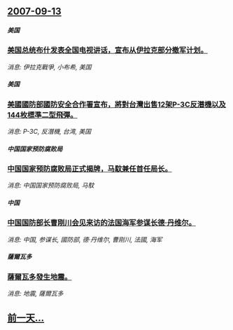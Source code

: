 ## [2007-09-13](/news/2007/09/13/index.md)

##### 美国
### [美国总统布什发表全国电视讲话，宣布从伊拉克部分撤军计划。](/news/2007/09/13/美国总统布什发表全国电视讲话-宣布从伊拉克部分撤军计划.md)
_消息: 伊拉克戰爭, 小布希, 美国_

##### 美国
### [美國國防部國防安全合作署宣布，將對台灣出售12架P-3C反潛機以及144枚標準二型飛彈。](/news/2007/09/13/美國國防部國防安全合作署宣布-將對台灣出售12架P-3C反潛機以及144枚標準二型飛彈.md)
_消息: P-3C, 反潛機, 台湾, 美国_

##### 中国国家预防腐败局
### [中国国家预防腐败局正式揭牌，马馼兼任首任局长。](/news/2007/09/13/中国国家预防腐败局正式揭牌-马馼兼任首任局长.md)
_消息: 中国国家预防腐败局, 马馼_

##### 中国
### [中国国防部长曹刚川会见来访的法国海军参谋长德·丹维尔。](/news/2007/09/13/中国国防部长曹刚川会见来访的法国海军参谋长德-丹维尔.md)
_消息: 中国, 参谋长, 國防部, 德·丹维尔, 曹刚川, 法國, 海军_

##### 薩爾瓦多
### [薩爾瓦多發生地震。](/news/2007/09/13/薩爾瓦多發生地震.md)
_消息: 地震, 薩爾瓦多_

## [前一天...](/news/2007/09/12/index.md)

